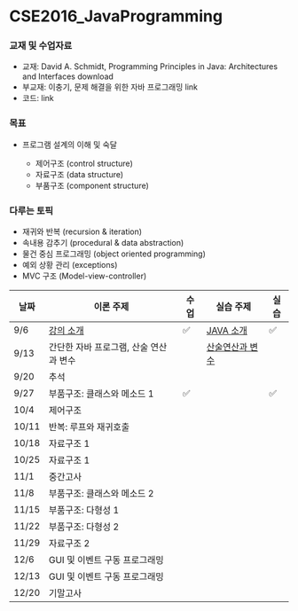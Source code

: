 # CSE2016_JavaProgramming
### 교재 및 수업자료
- 교재: David A. Schmidt, Programming Principles in Java: Architectures and Interfaces download
- 부교재: 이충기, 문제 해결을 위한 자바 프로그래밍 link
- 코드: link
### 목표
- 프로그램 설계의 이해 및 숙달

  - 제어구조 (control structure)
  - 자료구조 (data structure)
  - 부품구조 (component structure)

### 다루는 토픽
- 재귀와 반복 (recursion & iteration)
- 속내용 감추기 (procedural & data abstraction)
- 물건 중심 프로그래밍 (object oriented programming)
- 예외 상황 관리 (exceptions)
- MVC 구조 (Model-view-controller)
  
|날짜|이론 주제|수업|실습 주제|실습|
|------|---|---|---------------|----|
|9/6|[강의 소개](https://languid-sundae-e41.notion.site/1-7d6c52d1e28c4ded83c26a15e1242103)|&#9989;|[JAVA 소개](https://languid-sundae-e41.notion.site/JAVA-df5a2d0b038143d78b0d384721fdc06a)|&#9989;|
|9/13|간단한 자바 프로그램, 산술 연산과 변수||[산술연산과 변수](https://languid-sundae-e41.notion.site/0f09bc4724644b539c1dd1dfdc5a0a7d)|
|9/20|추석|||
|9/27|부품구조: 클래스와 메소드 1|&#9989;||&#9989;|
|10/4|제어구조|||
|10/11|반복: 루프와 재귀호출|||
|10/18|자료구조 1|||
|10/25|	자료구조 1|||
|11/1|	중간고사|||
|11/8|부품구조: 클래스와 메소드 2|||
|11/15|부품구조: 다형성 1|||
|11/22|부품구조: 다형성 2|||
|11/29|자료구조 2|||
|12/6|GUI 및 이벤트 구동 프로그래밍|||
|12/13|GUI 및 이벤트 구동 프로그래밍|||
|12/20|기말고사|||


